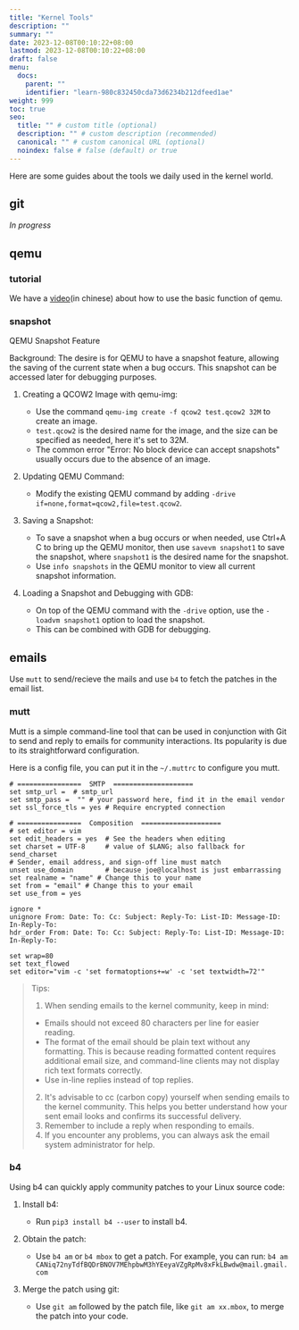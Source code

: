 ```yaml
---
title: "Kernel Tools"
description: ""
summary: ""
date: 2023-12-08T00:10:22+08:00
lastmod: 2023-12-08T00:10:22+08:00
draft: false
menu:
  docs:
    parent: ""
    identifier: "learn-980c832450cda73d6234b212dfeed1ae"
weight: 999
toc: true
seo:
  title: "" # custom title (optional)
  description: "" # custom description (recommended)
  canonical: "" # custom canonical URL (optional)
  noindex: false # false (default) or true
---
```


Here are some guides about the tools we daily used in the kernel world.

## git

*In progress*

## qemu

### tutorial

We have a [video](https://www.bilibili.com/video/BV1TC4y1X7Et/?spm_id_from=333.337.search-card.all.click)(in chinese) about how to use the basic function of qemu.

### snapshot

QEMU Snapshot Feature

Background:
The desire is for QEMU to have a snapshot feature, allowing the saving of the current state when a bug occurs. This snapshot can be accessed later for debugging purposes.

1. Creating a QCOW2 Image with qemu-img:
   - Use the command `qemu-img create -f qcow2 test.qcow2 32M` to create an image.
   - `test.qcow2` is the desired name for the image, and the size can be specified as needed, here it's set to 32M.
   - The common error "Error: No block device can accept snapshots" usually occurs due to the absence of an image.

2. Updating QEMU Command:
   - Modify the existing QEMU command by adding `-drive if=none,format=qcow2,file=test.qcow2`.

3. Saving a Snapshot:
   - To save a snapshot when a bug occurs or when needed, use Ctrl+A C to bring up the QEMU monitor, then use `savevm snapshot1` to save the snapshot, where `snapshot1` is the desired name for the snapshot.
   - Use `info snapshots` in the QEMU monitor to view all current snapshot information.

4. Loading a Snapshot and Debugging with GDB:
   - On top of the QEMU command with the `-drive` option, use the `-loadvm snapshot1` option to load the snapshot.
   - This can be combined with GDB for debugging.

## emails

Use `mutt` to send/recieve the mails and use `b4` to fetch the patches in the email list.

### mutt

Mutt is a simple command-line tool that can be used in conjunction with Git to send and reply to emails for community interactions. Its popularity is due to its straightforward configuration.

Here is a config file, you can put it in the `~/.muttrc` to configure you mutt.

```
# ================  SMTP  ====================
set smtp_url =  # smtp_url
set smtp_pass =  "" # your password here, find it in the email vendor
set ssl_force_tls = yes # Require encrypted connection

# ================  Composition  ====================
# set editor = vim
set edit_headers = yes  # See the headers when editing
set charset = UTF-8     # value of $LANG; also fallback for send_charset
# Sender, email address, and sign-off line must match
unset use_domain        # because joe@localhost is just embarrassing
set realname = "name" # Change this to your name
set from = "email" # Change this to your email
set use_from = yes

ignore *
unignore From: Date: To: Cc: Subject: Reply-To: List-ID: Message-ID: In-Reply-To:
hdr_order From: Date: To: Cc: Subject: Reply-To: List-ID: Message-ID: In-Reply-To:

set wrap=80
set text_flowed
set editor="vim -c 'set formatoptions+=w' -c 'set textwidth=72'"
```

> Tips:
> 1. When sending emails to the kernel community, keep in mind:
>   - Emails should not exceed 80 characters per line for easier reading.
>   - The format of the email should be plain text without any formatting. This is because reading formatted content requires additional email size, and command-line clients may not display rich text formats correctly.
>   - Use in-line replies instead of top replies.
> 2. It's advisable to cc (carbon copy) yourself when sending emails to the kernel community. This helps you better understand how your sent email looks and confirms its successful delivery.
> 3. Remember to include a reply when responding to emails.
> 4. If you encounter any problems, you can always ask the email system administrator for help.

### b4

Using b4 can quickly apply community patches to your Linux source code:

1. Install b4:
   - Run `pip3 install b4 --user` to install b4.

2. Obtain the patch:
   - Use `b4 am` or `b4 mbox` to get a patch. For example, you can run:
     `b4 am CANiq72nyTdfBQDrBNOV7MEhpbwM3hYEeyaVZgRpMv8xFkLBwdw@mail.gmail.com`

3. Merge the patch using git:
   - Use `git am` followed by the patch file, like `git am xx.mbox`, to merge the patch into your code.

